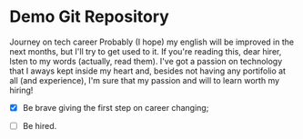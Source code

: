 # Demo Git Repository

Journey on tech career
Probably (I hope) my english will be improved in the next months, but I'll try to get used to it.
If you're reading this, dear hirer, lsten to my words (actually, read them). I've got a passion on technology that I aways kept inside my heart and, besides not having any portifolio at all (and experience), I'm sure that my passion and will to learn worth my hiring!

- [x] Be brave giving the first step on career changing;
- [ ] Be hired.


